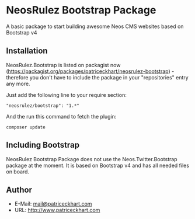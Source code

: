 # NeosRulez Bootstrap Package

A basic package to start building awesome Neos CMS websites based on Bootstrap v4 

## Installation

NeosRulez.Bootstrap is listed on packagist now (https://packagist.org/packages/patriceckhart/neosrulez-bootstrap) - therefore you don't have to include the package in your "repositories" entry any more.

Just add the following line to your require section:

```
"neosrulez/bootstrap": "1.*"
```

And the run this command to fetch the plugin:

```
composer update
```

## Including Bootstrap

NeosRulez Bootstrap Package does not use the Neos.Twitter.Bootstrap package at the moment. It is based on Bootstrap v4 and has all needed files on board.

## Author

* E-Mail: mail@patriceckhart.com 
* URL: http://www.patriceckhart.com 
